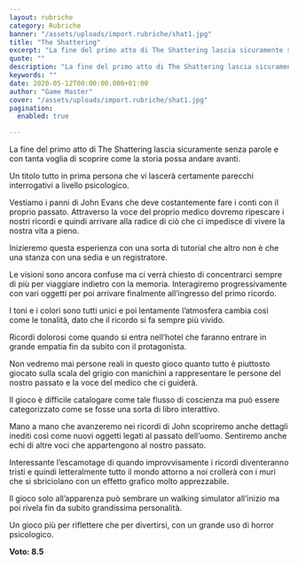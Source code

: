 ```yaml
---
layout: rubriche
category: Rubriche
banner: "/assets/uploads/import.rubriche/shat1.jpg"
title: "The Shattering"
excerpt: "La fine del primo atto di The Shattering lascia sicuramente senza parole e con tanta voglia di scoprire come la storia possa andare avanti. Un titolo tutto in prima persona che vi lascerà certamente parecchi interrogativi a livello psicologico. Vestiamo i panni di John Evans che deve costantemente fare i conti con il proprio passato. [&hellip"
quote: ""
description: "La fine del primo atto di The Shattering lascia sicuramente senza parole e con tanta voglia di scoprire come la storia possa andare avanti. Un titolo tutto in prima persona che vi lascerà certamente parecchi interrogativi a livello psicologico. Vestiamo i panni di John Evans che deve costantemente fare i conti con il proprio passato. [&hellip"
keywords: ""
date: 2020-05-12T00:00:00.000+01:00
author: "Game Master"
cover: "/assets/uploads/import.rubriche/shat1.jpg"
pagination:
  enabled: true

---
```


La fine del primo atto di The Shattering lascia sicuramente senza parole e con tanta voglia di scoprire come la storia possa andare avanti.

Un titolo tutto in prima persona che vi lascerà certamente parecchi interrogativi a livello psicologico.

Vestiamo i panni di John Evans che deve costantemente fare i conti con il proprio passato. Attraverso la voce del proprio medico dovremo ripescare i nostri ricordi e quindi arrivare alla radice di ciò che ci impedisce di vivere la nostra vita a pieno.

Inizieremo questa esperienza con una sorta di tutorial che altro non è che una stanza con una sedia e un registratore.

Le visioni sono ancora confuse ma ci verrà chiesto di concentrarci sempre di più per viaggiare indietro con la memoria. Interagiremo progressivamente con vari oggetti per poi arrivare finalmente all’ingresso del primo ricordo.

I toni e i colori sono tutti unici e poi lentamente l’atmosfera cambia così come le tonalità, dato che il ricordo si fa sempre più vivido.

Ricordi dolorosi come quando si entra nell’hotel che faranno entrare in grande empatia fin da subito con il protagonista.

Non vedremo mai persone reali in questo gioco quanto tutto è piuttosto giocato sulla scala del grigio con manichini a rappresentare le persone del nostro passato e la voce del medico che ci guiderà.

Il gioco è difficile catalogare come tale flusso di coscienza ma può essere categorizzato come se fosse una sorta di libro interattivo.

Mano a mano che avanzeremo nei ricordi di John scopriremo anche dettagli inediti così come nuovi oggetti legati al passato dell’uomo. Sentiremo anche echi di altre voci che appartengono al nostro passato.

Interessante l’escamotage di quando improvvisamente i ricordi diventeranno tristi e quindi letteralmente tutto il mondo attorno a noi crollerà con i muri che si sbriciolano con un effetto grafico molto apprezzabile.

Il gioco solo all’apparenza può sembrare un walking simulator all’inizio ma poi rivela fin da subito grandissima personalità.

Un gioco più per riflettere che per divertirsi, con un grande uso di horror psicologico.

**Voto: 8.5**